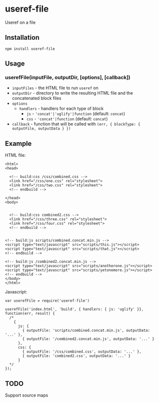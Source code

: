 # useref-file

Useref on a file

## Installation

    npm install useref-file

## Usage

### userefFile(inputFile, outputDir, [options], [callback])

* `inputFiles` - the HTML file to run `useref` on
* `outputDir` - directory to write the resulting HTML file and the concatenated block files
* `options`
  * `handlers` - handlers for each type of block
    * `js` - `'concat'|'uglify'|function` (default: `concat`)
    * `css` - `'concat'|function` (default: `concat`)
* `callback` - function that will be called with `(err, { blockType: { outputFile, outputData } })`


## Example

HTML file:

    <html>
    <head>

      <!-- build:css /css/combined.css -->
      <link href="/css/one.css" rel="stylesheet">
      <link href="/css/two.css" rel="stylesheet">
      <!-- endbuild -->

    </head>
    <body>


      <!-- build:css combined2.css -->
      <link href="/css/three.css" rel="stylesheet">
      <link href="/css/four.css" rel="stylesheet">
      <!-- endbuild -->


    <!-- build:js scripts/combined.concat.min.js -->
    <script type="text/javascript" src="scripts/this.js"></script>
    <script type="text/javascript" src="scripts/that.js"></script>
    <!-- endbuild -->

    <!-- build:js /combined2.concat.min.js -->
    <script type="text/javascript" src="scripts/anotherone.js"></script>
    <script type="text/javascript" src="scripts/yetonemore.js"></script>
    <!-- endbuild -->
    </body>
    </html>


Javascript:

    var userefFile = require('useref-file')

    userefFile('index.html', 'build', { handlers: { js: 'uglify' }}, function(err, result) {
      /* 
        {
          js: {
            { outputFile: 'scripts/combined.concat.min.js', outputData: '...' },
            { outputFile: '/combined2.concat.min.js', outputData: '...' }
          },
          css: {
            { outputFile: '/css/combined.css', outputData: '...' },
            { outputFile: 'combined2.css', outputData: '...' }
          }
      */
    });


## TODO

Support source maps
